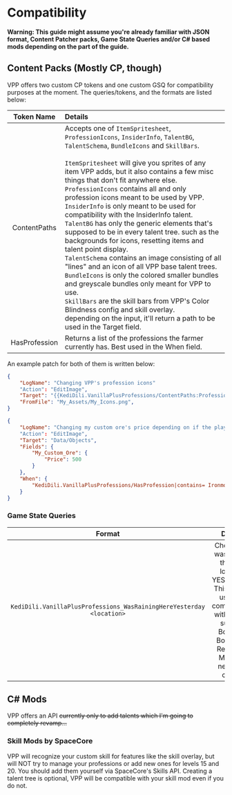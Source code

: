 # Compatibility

**Warning: This guide might assume you're already familiar with JSON format, Content Patcher packs, Game State Queries and/or C# based mods depending on the part of the guide.**

## Content Packs (Mostly CP, though)
VPP offers two custom CP tokens and one custom GSQ for compatibility purposes at the moment.
The queries/tokens, and the formats are listed below:

| Token Name    | Details |
|:-------------:|:--------|
| ContentPaths  | Accepts one of ``ItemSpritesheet``, ``ProfessionIcons``, ``InsiderInfo``, ``TalentBG``, ``TalentSchema``, ``BundleIcons`` and ``SkillBars``.<br/><br/>``ItemSpritesheet`` will give you sprites of any item VPP adds, but it also contains a few misc things that don't fit anywhere else.<br/>``ProfessionIcons`` contains all and only profession icons meant to be used by VPP.<br/>``InsiderInfo`` is only meant to be used for compatibility with the InsiderInfo talent.<br/>``TalentBG`` has only the generic elements that's supposed to be in every talent tree. such as the backgrounds for icons, resetting items and talent point display.<br/>``TalentSchema`` contains an image consisting of all "lines" and an icon of all VPP base talent trees.<br/>``BundleIcons`` is only the colored smaller bundles and greyscale bundles only meant for VPP to use.<br/>``SkillBars`` are the skill bars from VPP's Color Blindness config and skill overlay.<br/> depending on the input, it'll return a path to be used in the Target field.
| HasProfession | Returns a list of the professions the farmer currently has. Best used in the When field. |

An example patch for both of them is written below:
```json
{
    "LogName": "Changing VPP's profession icons"
    "Action": "EditImage",
    "Target": "{{KediDili.VanillaPlusProfessions/ContentPaths:ProfessionIcons}}",
    "FromFile": "My_Assets/My_Icons.png",
}
```
```json
{
    "LogName": "Changing my custom ore's price depending on if the player has Ironmonger"
    "Action": "EditImage",
    "Target": "Data/Objects",
    "Fields": {
        "My_Custom_Ore": {
            "Price": 500
        }
    },
    "When": {
        "KediDili.VanillaPlusProfessions/HasProfession|contains= Ironmonger": "true",
    }
}
```

### Game State Queries
|                                Format                                  |                         Details                         |
|:----------------------------------------------------------------------:|:-------------------------------------------------------:|
| ``KediDili.VanillaPlusProfessions_WasRainingHereYesterday <location>`` | Checks if it was raining the said location YESTERDAY.<br/>This can be used for compatibility with talents such as Bountiful Boletes or Renewing Mist that need this check. |

## C# Mods
VPP offers an API ~~currently only to add talents which I'm going to completely revamp...~~

### Skill Mods by SpaceCore
VPP will recognize your custom skill for features like the skill overlay, but will NOT try to manage your professions or add new ones for levels 15 and 20.
You should add them yourself via SpaceCore's Skills API. Creating a talent tree is optional, VPP will be compatible with your skill mod even if you do not.

